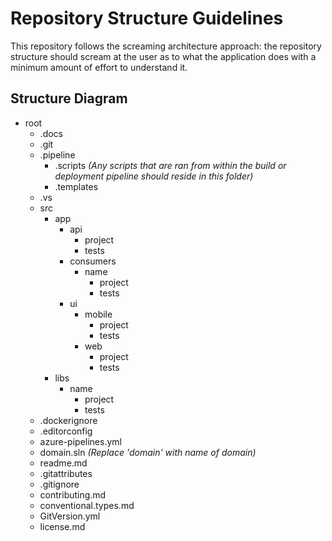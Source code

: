 # Repository Structure Guidelines
This repository follows the screaming architecture approach: the repository structure should scream at the user as to what the application does with a minimum amount of effort to understand it.

## Structure Diagram
- root
  - .docs
  - .git
  - .pipeline
    - .scripts *(Any scripts that are ran from within the build or deployment pipeline should reside in this folder)*
    - .templates
  - .vs
  - src
    - app
      - api
        - project
        - tests
      - consumers
        - name
          - project
          - tests
      - ui
        - mobile
          - project
          - tests
        - web
          - project
          - tests
    - libs
      - name
        - project
        - tests
  - .dockerignore
  - .editorconfig
  - azure-pipelines.yml
  - domain.sln *(Replace 'domain' with name of domain)*
  - readme.md
  - .gitattributes
  - .gitignore
  - contributing.md
  - conventional.types.md
  - GitVersion.yml
  - license.md
